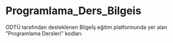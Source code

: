 # Programlama_Ders_Bilgeis
ODTÜ tarafından desteklenen Bilgeİş eğitim platformunda yer alan "Programlama Dersleri" kodları.
